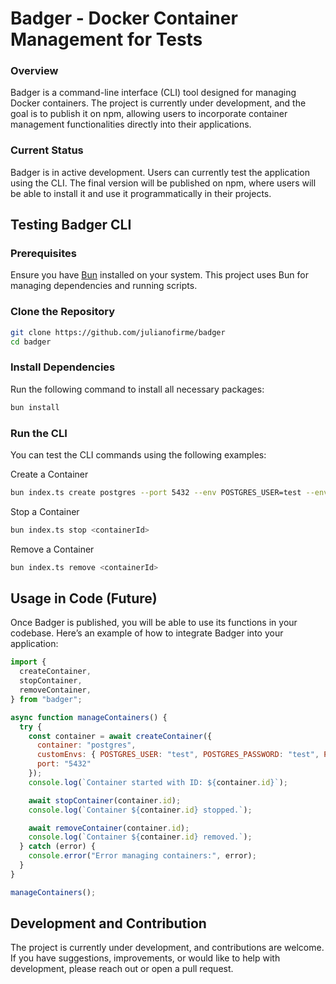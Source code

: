 # Badger - Docker Container Management for Tests

### Overview

Badger is a command-line interface (CLI) tool designed for managing Docker containers. The project is currently under development, and the goal is to publish it on npm, allowing users to incorporate container management functionalities directly into their applications.

### Current Status

Badger is in active development. Users can currently test the application using the CLI. The final version will be published on npm, where users will be able to install it and use it programmatically in their projects.

## Testing Badger CLI

### Prerequisites

Ensure you have [Bun](https://bun.sh/) installed on your system. This project uses Bun for managing dependencies and running scripts.

### Clone the Repository

```bash
git clone https://github.com/julianofirme/badger
cd badger
```

### Install Dependencies

Run the following command to install all necessary packages:

```bash
bun install
```

### Run the CLI

You can test the CLI commands using the following examples:

Create a Container

```bash
bun index.ts create postgres --port 5432 --env POSTGRES_USER=test --env POSTGRES_PASSWORD=test --env POSTGRES_DB=mydb
```

Stop a Container

```bash
bun index.ts stop <containerId>
```

Remove a Container

```bash
bun index.ts remove <containerId>
```

## Usage in Code (Future)

Once Badger is published, you will be able to use its functions in your codebase. Here’s an example of how to integrate Badger into your application:

```javascript
import {
  createContainer,
  stopContainer,
  removeContainer,
} from "badger";

async function manageContainers() {
  try {
    const container = await createContainer({
      container: "postgres",
      customEnvs: { POSTGRES_USER: "test", POSTGRES_PASSWORD: "test", POSTGRES_DB: "mydb" },
      port: "5432"
    });
    console.log(`Container started with ID: ${container.id}`);

    await stopContainer(container.id);
    console.log(`Container ${container.id} stopped.`);

    await removeContainer(container.id);
    console.log(`Container ${container.id} removed.`);
  } catch (error) {
    console.error("Error managing containers:", error);
  }
}

manageContainers();
```
## Development and Contribution
The project is currently under development, and contributions are welcome. If you have suggestions, improvements, or would like to help with development, please reach out or open a pull request.
